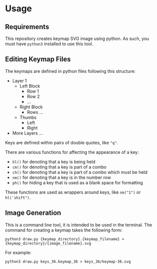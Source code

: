 # Usage

## Requirements
This repository creates keymap SVG image using python.
As such, you must have `python3` installed to use this tool.

## Editing Keymap Files
The keymaps are defined in python files following this structure:
- Layer 1
    - Left Block
        - Row 1
        - Row 2
        - ...
    - Right Block
        - Rows ...
    - Thumbs
        - Left
        - Right
- More Layers ...

Keys are defined within pairs of double quotes, like `"q"`. 

There are various functions for affecting the appearance of a key:
- `hl()` for denoting that a key is being held
- `cm()` for denoting that a key is part of a combo
- `ch()` for denoting that a key is part of a combo which must be held
- `nm()` for denoting that a key is in the number row
- `ph()` for hiding a key that is used as a blank space for formatting

These functions are used as wrappers around keys, like `nm("1")` or `hl('shift")`.

## Image Generation
This is a command line tool, it is intended to be used in the terminal.
The command for creating a keymap takes the following form:

`python3 draw.py {keymap_directory}.{keymap_filename} > {keymap_directory}/{image_filename}.svg`

For example:

`python3 draw.py keys_36.keymap_36 > keys_36/keymap-36.svg`

